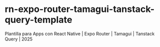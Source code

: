 # rn-expo-router-tamagui-tanstack-query-template

Plantilla para Apps con React Native | Expo Router | Tamagui | Tanstack Query | 2025
